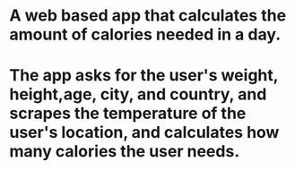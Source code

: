 # A web based app that calculates the amount of calories needed in a day.  
#  The app asks for the user's weight, height,age, city, and country, and scrapes the temperature of the user's location, and calculates how many calories the user needs. 
